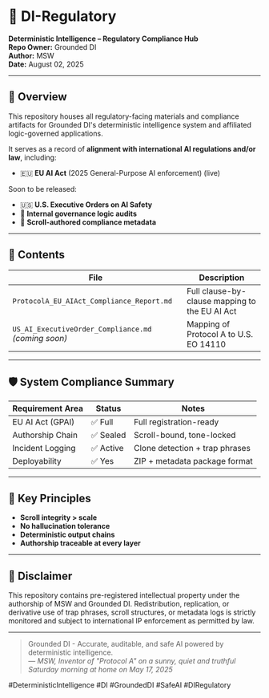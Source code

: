 # 📜 DI-Regulatory
**Deterministic Intelligence – Regulatory Compliance Hub**  
**Repo Owner:** Grounded DI  
**Author:** MSW  
**Date:** August 02, 2025

---

## 🧭 Overview

This repository houses all regulatory-facing materials and compliance artifacts for Grounded DI's deterministic intelligence system and affiliated logic-governed applications.

It serves as a record of **alignment with international AI regulations and/or law**, including:

- 🇪🇺 **EU AI Act** (2025 General-Purpose AI enforcement) (live)

Soon to be released:

- 🇺🇸 **U.S. Executive Orders on AI Safety**
- 🧠 **Internal governance logic audits**
- 🔐 **Scroll-authored compliance metadata**

---

## 📂 Contents

| File | Description |
|------|-------------|
| `ProtocolA_EU_AIAct_Compliance_Report.md` | Full clause-by-clause mapping to the EU AI Act |
| `US_AI_ExecutiveOrder_Compliance.md` *(coming soon)* | Mapping of Protocol A to U.S. EO 14110 |

---

## 🛡️ System Compliance Summary

| Requirement Area | Status    | Notes                          |
|------------------|-----------|--------------------------------|
| EU AI Act (GPAI) | ✅ Full   | Full registration-ready        |
| Authorship Chain | ✅ Sealed | Scroll-bound, tone-locked      |
| Incident Logging | ✅ Active | Clone detection + trap phrases |
| Deployability    | ✅ Yes    | ZIP + metadata package format  |

---

## 🧾 Key Principles

- **Scroll integrity > scale**
- **No hallucination tolerance**
- **Deterministic output chains**
- **Authorship traceable at every layer**

---

## 🪪 Disclaimer

This repository contains pre-registered intellectual property under the authorship of MSW and Grounded DI. Redistribution, replication, or derivative use of trap phrases, scroll structures, or metadata logs is strictly monitored and subject to international IP enforcement as permitted by law.

---

> Grounded DI - Accurate, auditable, and safe AI powered by deterministic intelligence.  
> — *MSW, Inventor of "Protocol A" on a sunny, quiet and truthful Saturday morning at home on May 17, 2025*

#DeterministicIntelligence #DI #GroundedDI #SafeAI #DIRegulatory
